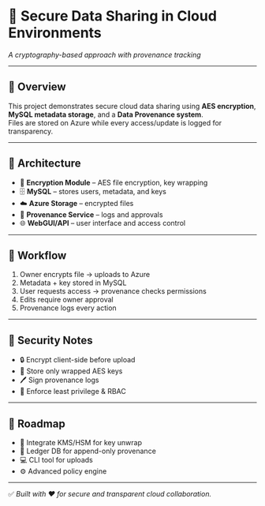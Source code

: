 # 🔐 Secure Data Sharing in Cloud Environments
*A cryptography-based approach with provenance tracking*

---

## 🔹 Overview
This project demonstrates secure cloud data sharing using **AES encryption**,  
**MySQL metadata storage**, and a **Data Provenance system**.  
Files are stored on Azure while every access/update is logged for transparency.

---

## 🔹 Architecture
- 🔑 **Encryption Module** – AES file encryption, key wrapping  
- 🗄️ **MySQL** – stores users, metadata, and keys  
- ☁️ **Azure Storage** – encrypted files  
- 📜 **Provenance Service** – logs and approvals  
- 🌐 **WebGUI/API** – user interface and access control  

---

## 🔹 Workflow
1. Owner encrypts file → uploads to Azure  
2. Metadata + key stored in MySQL  
3. User requests access → provenance checks permissions  
4. Edits require owner approval  
5. Provenance logs every action  

---
## 🔹 Security Notes
- 🔒 Encrypt client-side before upload  
- 🔑 Store only wrapped AES keys  
- 🖊️ Sign provenance logs  
- 👥 Enforce least privilege & RBAC  

---

## 🔹 Roadmap
- 🔐 Integrate KMS/HSM for key unwrap  
- 📘 Ledger DB for append-only provenance  
- 💻 CLI tool for uploads  
- ⚙️ Advanced policy engine  

---

✅ *Built with ❤️ for secure and transparent cloud collaboration.*
